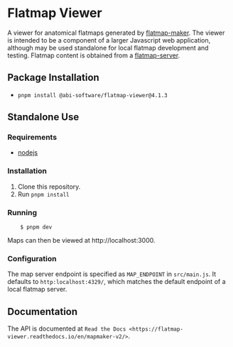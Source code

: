 # Flatmap Viewer

A viewer for anatomical flatmaps generated by [flatmap-maker](https://github.com/AnatomicMaps/flatmap-maker). The viewer is intended to be a component of a larger Javascript web application, although may be used standalone for local flatmap development and testing. Flatmap content is obtained from a [flatmap-server](https://github.com/AnatomicMaps/flatmap-server).

## Package Installation

*   `pnpm install @abi-software/flatmap-viewer@4.1.3`

## Standalone Use

### Requirements

*   [nodejs](https://nodejs.org/en/download/)

### Installation

1)  Clone this repository.
2)  Run `pnpm install`


### Running

```
    $ pnpm dev
```

Maps can then be viewed at http://localhost:3000.


### Configuration

The map server endpoint is specified as `MAP_ENDPOINT` in `src/main.js`. It defaults to `http:localhost:4329/`, which matches the default endpoint of a local flatmap server.

## Documentation

The API is documented at `Read the Docs <https://flatmap-viewer.readthedocs.io/en/mapmaker-v2/>`.
